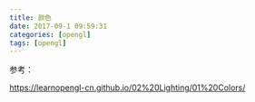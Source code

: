 ```yaml
---
title: 颜色
date: 2017-09-1 09:59:31
categories: [opengl]
tags: [opengl]
---
```


>
 参考：
 
 https://learnopengl-cn.github.io/02%20Lighting/01%20Colors/
 
 
 